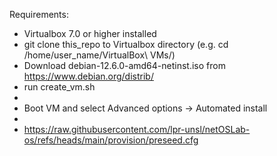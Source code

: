 Requirements:
- Virtualbox 7.0 or higher installed
- git clone this_repo to Virtualbox directory (e.g. cd /home/user_name/VirtualBox\ VMs/)
- Download  debian-12.6.0-amd64-netinst.iso from https://www.debian.org/distrib/
- run create_vm.sh
-
- Boot VM and select Advanced options -> Automated install
-
- https://raw.githubusercontent.com/lpr-unsl/netOSLab-os/refs/heads/main/provision/preseed.cfg
